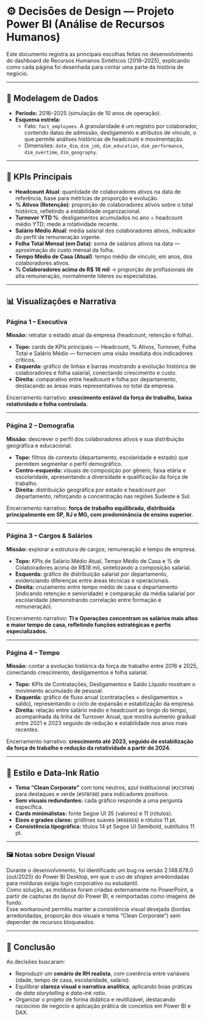 
# ⚙️ Decisões de Design — Projeto Power BI (Análise de Recursos Humanos)

Este documento registra as principais escolhas feitas no desenvolvimento do dashboard de Recursos Humanos Sintéticos (2016–2025), explicando como cada página foi desenhada para contar uma parte da história de negócio.

---

## 🔧 Modelagem de Dados

- **Período:** 2016–2025 (simulação de 10 anos de operação).  
- **Esquema estrela:**  
  - Fato: `fact_employees`. A granularidade é um registro por colaborador, contendo datas de admissão, desligamento e atributos de vínculo, o que permite análises históricas de headcount e movimentação.
  - Dimensões: `date_dim`, `dim_job`, `dim_education`, `dim_performance`, `dim_overtime`, `dim_geography`.

---

## 🎯 KPIs Principais

- **Headcount Atual**: quantidade de colaboradores ativos na data de referência, base para métricas de proporção e evolução.
- **% Ativos (Retenção)**: proporção de colaboradores ativos sobre o total histórico, refletindo a estabilidade organizacional.  
- **Turnover YTD %**: desligamentos acumulados no ano ÷ headcount médio YTD; mede a rotatividade recente.  
- **Salário Médio Atual**: média salarial dos colaboradores ativos, indicador do perfil de remuneração vigente.  
- **Folha Total Mensal (em Data)**: soma de salários ativos na data — aproximação do custo mensal da folha. 
- **Tempo Médio de Casa (Atual)**: tempo médio de vínculo, em anos, dos colaboradores ativos.  
- **% Colaboradores acima de R$ 18 mil** → proporção de profissionais de alta remuneração, normalmente líderes ou especialistas.

---

## 📊 Visualizações e Narrativa

### Página 1 – Executiva  
**Missão:** retratar o estado atual da empresa (headcount, retenção e folha).  

- **Topo:** cards de KPIs principais — Headcount, % Ativos, Turnover, Folha Total e Salário Médio — fornecem uma visão imediata dos indicadores críticos.  
- **Esquerda:** gráfico de linhas e barras mostrando a evolução histórica de colaboradores e folha salarial, conectando crescimento e custo.  
- **Direita:** comparativo entre headcount e folha por departamento, destacando as áreas mais representativas no total da empresa.  

Encerramento narrativo: **crescimento estável da força de trabalho, baixa rotatividade e folha controlada.**

---

### Página 2 – Demografia  
**Missão:** descrever o perfil dos colaboradores ativos e sua distribuição geográfica e educacional.
- **Topo:** filtros de contexto (departamento, escolaridade e estado) que permitem segmentar o perfil demográfico. 
- **Centro-esquerda:** visuais de composição por gênero, faixa etária e escolaridade, apresentando a diversidade e qualificação da força de trabalho.  
- **Direita:** distribuição geográfica por estado e headcount por departamento, reforçando a concentração nas regiões Sudeste e Sul.  

Encerramento narrativo: **força de trabalho equilibrada, distribuída principalmente em SP, RJ e MG, com predominância de ensino superior.**

---

### Página 3 – Cargos & Salários  
**Missão:** explorar a estrutura de cargos, remuneração e tempo de empresa.  
- **Topo:** KPIs de Salário Médio Atual, Tempo Médio de Casa e % de Colaboradores acima de R$18 mil, sintetizando a composição salarial.
- **Esquerda:** gráfico de distribuição salarial por departamento, evidenciando diferenças entre áreas técnicas e operacionais.
- **Direita:** cruzamento entre tempo médio de casa e departamento (indicando retenção e senioridade) e comparação da média salarial por escolaridade (demonstrando correlação entre formação e remuneração).  

Encerramento narrativo: **TI e Operações concentram os salários mais altos e maior tempo de casa, refletindo funções estratégicas e perfis especializados.**

---

### Página 4 – Tempo  
**Missão:** contar a evolução histórica da força de trabalho entre 2016 e 2025, conectando crescimento, desligamentos e folha salarial.
- **Topo:** KPIs de Contratações, Desligamentos e Saldo Líquido mostram o movimento acumulado de pessoal.  
- **Esquerda:** gráfico de fluxo anual (contratações × desligamentos × saldo), representando o ciclo de expansão e estabilização da empresa. 
- **Direita:** relação entre salário médio e headcount ao longo do tempo, acompanhada da linha de Turnover Anual, que mostra aumento gradual entre 2021 e 2023 seguido de redução e estabilidade nos anos mais recentes.  

Encerramento narrativo: **crescimento até 2023, seguido de estabilização da força de trabalho e redução da rotatividade a partir de 2024.**

---

## 🎨 Estilo e Data-Ink Ratio

- **Tema “Clean Corporate”** com tons neutros, azul institucional (`#2C5F8A`) para destaques e verde (`#5FBF80`) para indicadores positivos.  
- **Sem visuais redundantes:** cada gráfico responde a uma pergunta específica.  
- **Cards minimalistas:** fonte Segoe UI 35 (valores) e 11 (rótulos).  
- **Eixos e grades claros:** gridlines suaves (`#E6E6E6`) e rótulos 11 pt.  
- **Consistência tipográfica:** títulos 14 pt Segoe UI Semibold, subtítulos 11 pt.  

---

### 🖼️ Notas sobre Design Visual

Durante o desenvolvimento, foi identificado um bug na versão 2.148.878.0 (out/2025) do Power BI Desktop, em que o uso de *shapes* arredondadas para molduras exigia login corporativo ou estudantil.  
Como solução, as molduras foram criadas externamente no PowerPoint, a partir de capturas do layout do Power BI, e reimportadas como imagens de fundo.  
Esse workaround permitiu manter a consistência visual desejada (bordas arredondadas, proporção dos visuais e tema “Clean Corporate”) sem depender de recursos bloqueados.

---

## 📌 Conclusão

As decisões buscaram:
- Reproduzir um **cenário de RH realista**, com coerência entre variáveis (idade, tempo de casa, escolaridade, salário).  
- Equilibrar **clareza visual e narrativa analítica**, aplicando boas práticas de *data storytelling* e *data-ink ratio*.  
- Organizar o projeto de forma didática e reutilizável, destacando raciocínio de negócio e aplicação prática de conceitos em Power BI e DAX.
